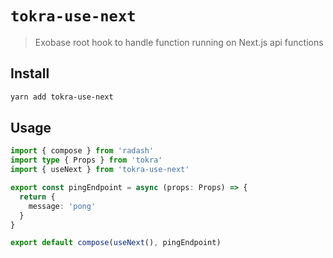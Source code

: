 # `tokra-use-next`

> Exobase root hook to handle function running on Next.js api functions

## Install

```sh
yarn add tokra-use-next
```

## Usage

```ts
import { compose } from 'radash'
import type { Props } from 'tokra'
import { useNext } from 'tokra-use-next'

export const pingEndpoint = async (props: Props) => {
  return {
    message: 'pong'
  }
}

export default compose(useNext(), pingEndpoint)
```
